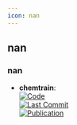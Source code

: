 ```yaml
---
icon: nan
---
```



## **nan**
### **nan**
- **chemtrain**:   
	[![Code](https://img.shields.io/github/stars/tummfm/chemtrain?style=for-the-badge&logo=github)](https://github.com/tummfm/chemtrain)  
	[![Last Commit](https://img.shields.io/github/last-commit/tummfm/chemtrain?style=for-the-badge&logo=github)](https://github.com/tummfm/chemtrain)  
	[![Publication](https://img.shields.io/badge/Publication-Citations:0-blue?style=for-the-badge&logo=bookstack)](https://doi.org/10.48550/arXiv.2408.15852)  
